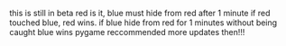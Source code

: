 this is still in beta
red is it, blue must hide from red
after 1 minute if red touched blue, red wins. if blue hide from red for 1 minutes without being caught blue wins
pygame reccommended
more updates then!!!
